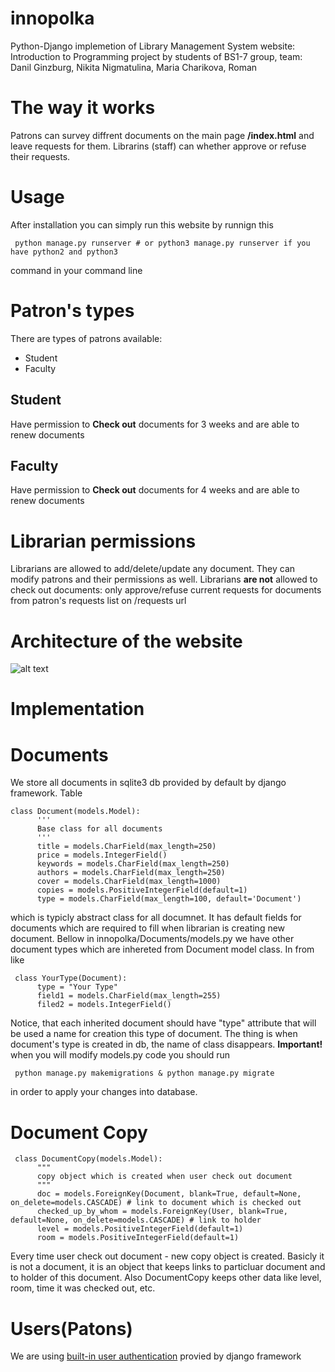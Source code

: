 # innopolka
Python-Django implemetion of Library Management System website: 
Introduction to Programming project by students of BS1-7 group, team: Danil Ginzburg, Nikita Nigmatulina,
Maria Charikova, Roman

# The way it works
Patrons can survey diffrent documents on the main page <strong>/index.html</strong> and leave requests for them. Librarins (staff) can whether 
approve or refuse their requests. 

# Usage
After installation you can simply run this website by runnign this

     python manage.py runserver # or python3 manage.py runserver if you have python2 and python3
     
command in your command line

# Patron's types
There are types of patrons available: 
<ul>
  <li> Student </li>
  <li> Faculty </li>
</ul>

## Student
Have permission to <strong>Check out</strong> documents for 3 weeks and are able to renew documents
## Faculty
Have permission to <strong>Check out</strong> documents for 4 weeks and are able to renew documents
# Librarian permissions
Librarians are allowed to add/delete/update any document. They can modify patrons and their permissions as well.
Librarians <strong>are not</strong> allowed to check out documents: only approve/refuse current requests for documents from 
patron's requests list on /requests url
  
# Architecture of the website
![alt text](https://github.com/charikova/innopolka/blob/master/architecture%20project.png)
# Implementation
# Documents
We store all documents in sqlite3 db provided by default by django framework. 
Table 

    class Document(models.Model):
          '''
          Base class for all documents
          '''
          title = models.CharField(max_length=250)
          price = models.IntegerField()
          keywords = models.CharField(max_length=250)
          authors = models.CharField(max_length=250)
          cover = models.CharField(max_length=1000)
          copies = models.PositiveIntegerField(default=1)
          type = models.CharField(max_length=100, default='Document')

which is typicly abstract class for all documnet. It has default fields for documents which are 
required to fill when librarian is creating new document.
Bellow in innopolka/Documents/models.py we have other document types which are inhereted from 
Document model class. In from like

     class YourType(Document):
          type = "Your Type"
          field1 = models.CharField(max_length=255)
          filed2 = models.IntegerField()
          
Notice, that each inherited document should have "type" attribute that will be used a name for 
creation this type of document. The thing is when document's type is created in db, the name of 
class disappears.
<strong>Important!</strong> when you will modify models.py code you should run

     python manage.py makemigrations & python manage.py migrate
     
in order to apply your changes into database.
# Document Copy
     class DocumentCopy(models.Model):
          """
          copy object which is created when user check out document
          """
          doc = models.ForeignKey(Document, blank=True, default=None, on_delete=models.CASCADE) # link to document which is checked out
          checked_up_by_whom = models.ForeignKey(User, blank=True, default=None, on_delete=models.CASCADE) # link to holder
          level = models.PositiveIntegerField(default=1)
          room = models.PositiveIntegerField(default=1)

Every time user check out document - new copy object is created. Basicly it is not a document, it is
an object that keeps links to particluar document and to holder of this document. Also DocumentCopy
keeps other data like level, room, time it was checked out, etc.
# Users(Patons)
We are using <a href="https://docs.djangoproject.com/en/2.0/topics/auth/">built-in user authentication</a> provied by django framework
